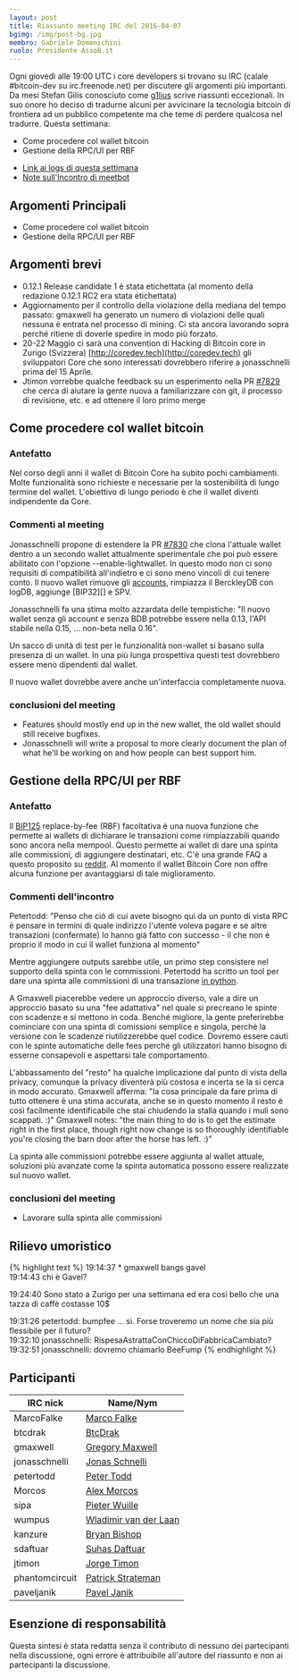 ```yaml
---
layout: post
title: Riassunto meeting IRC del 2016-04-07
bgimg: /img/post-bg.jpg
membro: Gabriele Domenichini
ruolo: Presidente AssoB.it
---
```

Ogni giovedì alle 19:00 UTC i core developers si trovano su IRC
(calale #bitcoin-dev su irc.freenode.net)
per discutere gli argomenti più importanti. Da mesi Stefan Gilis conosciuto come
[g1lius](github.com/G1lius ) scrive riassunti eccezionali. In suo onore ho
deciso di tradurne alcuni per avvicinare la tecnologia bitcoin di frontiera
ad un pubblico competente ma che teme di perdere qualcosa nel tradurre.
Questa settimana:

- Come procedere col wallet bitcoin
- Gestione della RPC/UI per RBF

<!-- more -->

- [Link ai logs di questa settimana](http://bitcoinstats.com/irc/bitcoin-core-dev/logs/2016/04/07#l1460055658.0)
- [Note sull'Incontro di meetbot](http://www.erisian.com.au/meetbot/bitcoin-core-dev/2016/bitcoin-core-dev.2016-04-07-19.00.html)


## Argomenti Principali

- Come procedere col wallet bitcoin
- Gestione della RPC/UI per RBF

## Argomenti brevi

- 0.12.1 Release candidate 1 è stata etichettata (al momento della redazione 0.12.1 RC2 era stata etichettata)
- Aggiornamento per il controllo della violazione della mediana del tempo passato: gmaxwell ha generato un numero di violazioni delle quali nessuna è entrata nel processo di mining. Ci sta ancora lavorando sopra perché ritiene di doverle spedire in modo più forzato.
- 20-22 Maggio ci sarà una convention di Hacking di Bitcoin core in Zurigo (Svizzera) [http://coredev.tech](http://coredev.tech) gli sviluppatori Core che sono interessati dovrebbero riferire a jonasschnelli prima del 15 Aprile.
- Jtimon vorrebbe qualche feedback su un esperimento nella PR [#7829][] che cerca di aiutare la gente nuova a familiarizzare con git, il processo di revisione, etc. e ad ottenere il loro primo merge

## Come procedere col wallet bitcoin

### Antefatto

Nel corso degli anni il wallet di Bitcoin Core ha subito pochi cambiamenti. Molte funzionalità sono richieste e necessarie per la sostenibilità di lungo termine del wallet.
L'obiettivo di lungo periodo è che il wallet diventi indipendente da Core.

### Commenti al meeting

Jonasschnelli propone di estendere la PR [#7830][] che clona l'attuale wallet dentro a un secondo wallet attualmente sperimentale che poi può essere abilitato con l'opzione --enable-lightwallet. In questo modo non ci sono requisiti di compatibilità all'indietro e ci sono meno vincoli di cui tenere conto. Il nuovo wallet rimuove gli [accounts](https://en.bitcoin.it/wiki/Help:Accounts_explained), rimpiazza il BerckleyDB con logDB, aggiunge  [BIP32][] e SPV.

Jonasschnelli fa una stima molto azzardata delle tempistiche: "Il nuovo wallet senza gli account e senza BDB potrebbe essere nella 0.13, l'API stabile nella 0.15, ... non-beta nella 0.16".

Un sacco di unità di test per le funzionalità non-wallet si basano sulla presenza di un wallet. In una più lunga prospettiva questi test dovrebbero essere meno dipendenti dal wallet.

Il nuovo wallet dovrebbe avere anche un'interfaccia completamente nuova.

### conclusioni del meeting

- Features should mostly end up in the new wallet, the old wallet should still receive bugfixes.
- Jonasschnelli will write a proposal to more clearly document the plan of what he'll be working on and how people can best support him.

## Gestione della RPC/UI per RBF

### Antefatto

Il [BIP125][] replace-by-fee (RBF) facoltativa è una nuova funzione che permette ai wallets di dichiarare le transazioni come rimpiazzabili quando sono ancora nella mempool. Questo permette ai wallet di dare una spinta alle commissioni, di aggiungere destinatari, etc. C'è una grande FAQ a questo proposito su [reddit](https://www.reddit.com/r/Bitcoin/comments/3urm8o/optin_rbf_is_misunderstood_ask_questions_about_it/).
Al momento il wallet Bitcoin Core non offre alcuna funzione per avantaggiarsi di tale miglioramento.

### Commenti dell'incontro

Petertodd: "Penso che ciò di cui avete bisogno qui da un punto di vista RPC è pensare in termini di quale indirizzo l'utente voleva pagare e se altre transazioni (confermate) lo hanno già fatto con successo - il che non è proprio il modo in cui il wallet funziona al momento"

Mentre aggiungere outputs sarebbe utile, un primo step consistere nel supporto della spinta con le commissioni.
Petertodd ha scritto un tool per dare una spinta alle commissioni di una transazione [in python](https://github.com/petertodd/replace-by-fee-tools/blob/master/bump-fee.py).

A Gmaxwell piacerebbe vedere un approccio diverso, vale a dire un approccio basato su una "fee adattativa" nel quale si precreano le spinte con scadenze e si mettono in coda. Benché migliore, la gente preferirebbe cominciare con una spinta di comissioni semplice e singola, perchè la versione con le scadenze riutilizzerebbe quel codice. Dovremo essere cauti con le spinte automatiche delle fees perché gli utilizzatori hanno bisogno di esserne consapevoli e aspettarsi tale comportamento.

L'abbassamento del "resto" ha qualche implicazione dal punto di vista della privacy, comunque la privacy diventerà più costosa e incerta se la si cerca in modo accurato. Gmaxwell afferma: "la cosa principale da fare prima di tutto ottenere è una stima accurata, anche se in questo momento il resto è così facilmente identificabile che stai chiudendo la stalla quando i muli sono scappati. :)"
Gmaxwell notes: "the main thing to do is to get the estimate right in the first place, though right now change is so thoroughly identifiable you're closing the barn door after the horse has left. :)"

La spinta alle commissioni potrebbe essere aggiunta al wallet attuale, soluzioni più avanzate come la spinta automatica possono essere realizzate sul nuovo wallet.

### conclusioni del meeting

- Lavorare sulla spinta alle commissioni

## Rilievo umoristico

{% highlight text %}
19:14:37 * gmaxwell bangs gavel  
19:14:43 <sipa> chi è Gavel?  

19:24:40 <petertodd> Sono stato a Zurigo per una settimana ed era così bello che una tazza di caffè costasse 10$

19:31:26 <jonasschnelli> petertodd: bumpfee ... sì. Forse troveremo un nome che sia più flessibile per il futuro?  
19:32:10 <petertodd> jonasschnelli: RispesaAstrattaConChiccoDiFabbricaCambiato?
19:32:51 <sipa> jonasschnelli: dovremo chiamarlo BeeFump
{% endhighlight %}

## Participanti

| IRC nick      | Name/Nym                  |
|---------------|---------------------------|
| MarcoFalke    | [Marco Falke][]           |
| btcdrak       | [BtcDrak][]               |
| gmaxwell      | [Gregory Maxwell][]       |
| jonasschnelli | [Jonas Schnelli][]        |
| petertodd     | [Peter Todd][]            |
| Morcos        | [Alex Morcos][]           |
| sipa          | [Pieter Wuille][]         |
| wumpus        | [Wladimir van der Laan][] |
| kanzure       | [Bryan Bishop][]          |
| sdaftuar      | [Suhas Daftuar][]         |
| jtimon        | [Jorge Timon][]           |
| phantomcircuit| [Patrick Strateman][]     |      
| paveljanik    | [Pavel Janik][]           |

## Esenzione di responsabilità

Questa sintesi è stata redatta senza il contributo di nessuno dei partecipanti nella discussione, ogni errore è attribuibile all'autore del riassunto e non ai partecipanti la discussione.

[#7830]: https://github.com/bitcoin/bitcoin/pull/7830
[#7829]: https://github.com/bitcoin/bitcoin/pull/7829
[#7575]: https://github.com/bitcoin/bitcoin/pull/7575
[#7648]: https://github.com/bitcoin/bitcoin/pull/7648
[#7579]: https://github.com/bitcoin/bitcoin/pull/7579
[#7715]: https://github.com/bitcoin/bitcoin/pull/7715
[#7707]: https://github.com/bitcoin/bitcoin/pull/7707
[#7568]: https://github.com/bitcoin/bitcoin/pull/7568

[BIP1]: https://github.com/bitcoin/bips/blob/master/bip-0001.mediawiki
[BIP9]: https://github.com/bitcoin/bips/blob/master/bip-0009.mediawiki
[BIP11]: https://github.com/bitcoin/bips/blob/master/bip-0011.mediawiki
[BIP13]: https://github.com/bitcoin/bips/blob/master/bip-0013.mediawiki
[BIP14]: https://github.com/bitcoin/bips/blob/master/bip-0014.mediawiki
[BIP16]: https://github.com/bitcoin/bips/blob/master/bip-0016.mediawiki
[BIP21]: https://github.com/bitcoin/bips/blob/master/bip-0021.mediawiki
[BIP22]: https://github.com/bitcoin/bips/blob/master/bip-0022.mediawiki
[BIP23]: https://github.com/bitcoin/bips/blob/master/bip-0023.mediawiki
[BIP30]: https://github.com/bitcoin/bips/blob/master/bip-0030.mediawiki
[BIP31]: https://github.com/bitcoin/bips/blob/master/bip-0031.mediawiki
[BIP34]: https://github.com/bitcoin/bips/blob/master/bip-0034.mediawiki
[BIP35]: https://github.com/bitcoin/bips/blob/master/bip-0035.mediawiki
[BIP37]: https://github.com/bitcoin/bips/blob/master/bip-0037.mediawiki
[BIP42]: https://github.com/bitcoin/bips/blob/master/bip-0042.mediawiki
[BIP61]: https://github.com/bitcoin/bips/blob/master/bip-0061.mediawiki
[BIP65]: https://github.com/bitcoin/bips/blob/master/bip-0065.mediawiki
[BIP66]: https://github.com/bitcoin/bips/blob/master/bip-0066.mediawiki
[BIP68]: https://github.com/bitcoin/bips/blob/master/bip-0068.mediawiki
[BIP70]: https://github.com/bitcoin/bips/blob/master/bip-0070.mediawiki
[BIP71]: https://github.com/bitcoin/bips/blob/master/bip-0071.mediawiki
[BIP72]: https://github.com/bitcoin/bips/blob/master/bip-0072.mediawiki
[BIP111]: https://github.com/bitcoin/bips/blob/master/bip-0111.mediawiki
[BIP112]: https://github.com/bitcoin/bips/blob/master/bip-0112.mediawiki
[BIP113]: https://github.com/bitcoin/bips/blob/master/bip-0113.mediawiki
[BIP125]: https://github.com/bitcoin/bips/blob/master/bip-0125.mediawiki
[BIP130]: https://github.com/bitcoin/bips/blob/master/bip-0130.mediawiki
[BIP133]: https://github.com/bitcoin/bips/blob/master/bip-0133.mediawiki
[BIP142]: https://github.com/bitcoin/bips/blob/master/bip-0142.mediawiki

[@bitcoincoreorg]: https://twitter.com/bitcoincoreorg
[#bitcoin-core-dev]: https://webchat.freenode.net?channels=%23bitcoin-core-dev&uio=MTY9dHJ1ZSYxMT0yMTU87
[issues]: https://github.com/bitcoin/bitcoin/issues
[pulls]: https://github.com/bitcoin/bitcoin/pulls
[bitcoin-discuss]: http://lists.linuxfoundation.org/mailman/listinfo/bitcoin-discuss
[bitcoin-dev]: http://lists.linuxfoundation.org/mailman/listinfo/bitcoin-dev
[bitcoin-core-dev]: http://lists.linuxfoundation.org/mailman/listinfo/bitcoin-core-dev
[Slack]: https://bitcoincore.slack.com/
[slack-invite]: https://slack.bitcoincore.org/
[software life cycle]: /en/lifecycle

[laanwj-key]: https://github.com/bitcoin/bitcoin/blob/master/contrib/gitian-downloader/laanwj-key.pgp
[jonasschnelli-key]: https://github.com/bitcoin/bitcoin/blob/master/contrib/gitian-downloader/jonasschnelli-key.pgp
[sipa-key]: https://github.com/bitcoin/bitcoin/blob/master/contrib/gitian-downloader/sipa-key.pgp

[recent-contributors]: https://github.com/bitcoin/bitcoin/graphs/contributors?from=2015-01-01&to=2016-03-21&type=c

[website-issues]: https://github.com/bitcoin-core/bitcoincore.org/issues
[Gregory Maxwell]: https://github.com/gmaxwell
[Luke Dashjr]: https://github.com/luke-jr
[Peter Todd]: https://github.com/petertodd
[Suhas Daftuar]: https://github.com/sdaftuar
[Pieter Wuille]: https://github.com/sipa
[Eric Lombrozo]: https://github.com/codeshark
[BtcDrak]: https://github.com/btcdrak
[Cory Fields]: https://github.com/theuni
[Alex Morcos]: https://github.com/morcos
[Pavel Janik]: https://github.com/paveljanik
[Matt Corallo]: https://github.com/TheBlueMatt
[Eric Voskuil]: https://github.com/evoskuil
[Jonas Schnelli]: https://github.com/jonasschnelli
[Warren Togami]: https://github.com/wtogami
[Wladimir van der Laan]: https://github.com/laanwj
[Jorge Timon]: https://github.com/jtimon
[Marco Falke]: https://github.com/MarcoFalke
[Tom Harding]: https://github.com/dgenr8
[Patrick Strateman]: https://github.com/pstratem
[Pavel Janik]: https://github.com/paveljanik
[Bryan Bishop]: https://github.com/kanzure
